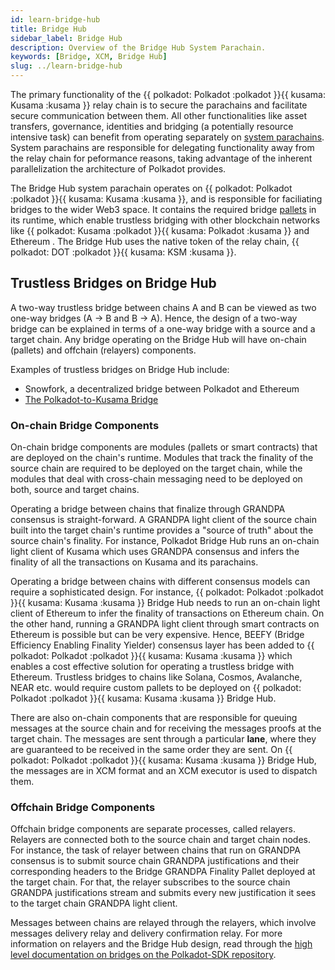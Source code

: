 ```yaml
---
id: learn-bridge-hub
title: Bridge Hub
sidebar_label: Bridge Hub
description: Overview of the Bridge Hub System Parachain.
keywords: [Bridge, XCM, Bridge Hub]
slug: ../learn-bridge-hub
---
```


The primary functionality of the {{ polkadot: Polkadot :polkadot }}{{ kusama: Kusama :kusama }}
relay chain is to secure the parachains and facilitate secure communication between them. All other
functionalities like asset transfers, governance, identities and bridging (a potentially resource
intensive task) can benefit from operating separately on [system parachains](./learn-system-chains.md). System parachains are
responsible for delegating functionality away from the relay chain for peformance reasons, taking
advantage of the inherent parallelization the architecture of Polkadot provides.

The Bridge Hub system parachain operates on
{{ polkadot: Polkadot :polkadot }}{{ kusama: Kusama :kusama }}, and is responsible for faciliating
bridges to the wider Web3 space. It contains the required bridge
[pallets](../general/glossary.md#pallet) in its runtime, which enable trustless bridging with other
blockchain networks like {{ polkadot: Kusama :polkadot }}{{ kusama: Polkadot :kusama }} and Ethereum
. The Bridge Hub uses the native token of the relay chain,
{{ polkadot: DOT :polkadot }}{{ kusama: KSM :kusama }}.

## Trustless Bridges on Bridge Hub

A two-way trustless bridge between chains A and B can be viewed as two one-way bridges (A → B and B
→ A). Hence, the design of a two-way bridge can be explained in terms of a one-way bridge with a
source and a target chain. Any bridge operating on the Bridge Hub will have on-chain (pallets) and
offchain (relayers) components.

Examples of trustless bridges on Bridge Hub include:

- Snowfork, a decentralized bridge between Polkadot and Ethereum
- [The Polkadot-to-Kusama Bridge](./learn-DOT-KSM-bridge.md)

### On-chain Bridge Components

On-chain bridge components are modules (pallets or smart contracts) that are deployed on the chain's
runtime. Modules that track the finality of the source chain are required to be deployed on the
target chain, while the modules that deal with cross-chain messaging need to be deployed on both,
source and target chains.

Operating a bridge between chains that finalize through GRANDPA consensus is straight-forward. A
GRANDPA light client of the source chain built into the target chain's runtime provides a "source of
truth" about the source chain's finality. For instance, Polkadot Bridge Hub runs an on-chain light
client of Kusama which uses GRANDPA consensus and infers the finality of all the transactions on
Kusama and its parachains.

Operating a bridge between chains with different consensus models can require a sophisticated
design. For instance, {{ polkadot: Polkadot :polkadot }}{{ kusama: Kusama :kusama }} Bridge Hub
needs to run an on-chain light client of Ethereum to infer the finality of transactions on Ethereum
chain. On the other hand, running a GRANDPA light client through smart contracts on Ethereum is
possible but can be very expensive. Hence, BEEFY (Bridge Efficiency Enabling Finality Yielder)
consensus layer has been added to {{ polkadot: Polkadot :polkadot }}{{ kusama: Kusama :kusama }}
which enables a cost effective solution for operating a trustless bridge with Ethereum. Trustless
bridges to chains like Solana, Cosmos, Avalanche, NEAR etc. would require custom pallets to be
deployed on {{ polkadot: Polkadot :polkadot }}{{ kusama: Kusama :kusama }} Bridge Hub.

There are also on-chain components that are responsible for queuing messages at the source chain and
for receiving the messages proofs at the target chain. The messages are sent through a particular
**lane**, where they are guaranteed to be received in the same order they are sent. On
{{ polkadot: Polkadot :polkadot }}{{ kusama: Kusama :kusama }} Bridge Hub, the messages are in XCM
format and an XCM executor is used to dispatch them.

### Offchain Bridge Components

Offchain bridge components are separate processes, called relayers. Relayers are connected both to
the source chain and target chain nodes. For instance, the task of relayer between chains that run
on GRANDPA consensus is to submit source chain GRANDPA justifications and their corresponding
headers to the Bridge GRANDPA Finality Pallet deployed at the target chain. For that, the relayer
subscribes to the source chain GRANDPA justifications stream and submits every new justification it
sees to the target chain GRANDPA light client.

Messages between chains are relayed through the relayers, which involve messages delivery relay and
delivery confirmation relay. For more information on relayers and the Bridge Hub design, read
through the
[high level documentation on bridges on the Polkadot-SDK repository](https://github.com/paritytech/polkadot-sdk/blob/master/bridges/docs/high-level-overview.md).
